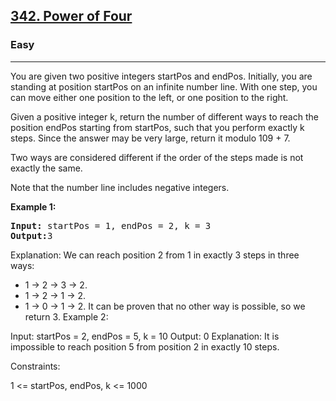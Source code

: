 
<h2><a href="https://leetcode.com/problems/power-of-four/">342. Power of Four</a></h2>
<h3>Easy</h3>
<hr>
<div><p>You are given two positive integers startPos and endPos. Initially, you are standing at position startPos on an infinite number line. With one step, you can move either one position to the left, or one position to the right.

Given a positive integer k, return the number of different ways to reach the position endPos starting from startPos, such that you perform exactly k steps. Since the answer may be very large, return it modulo 109 + 7.

Two ways are considered different if the order of the steps made is not exactly the same.

Note that the number line includes negative integers.

</p>


<p><strong>Example 1:</strong></p>
<pre><strong>Input:</strong> startPos = 1, endPos = 2, k = 3
<strong>Output:</strong>3
</pre>
  
  
Explanation: We can reach position 2 from 1 in exactly 3 steps in three ways:
- 1 -> 2 -> 3 -> 2.
- 1 -> 2 -> 1 -> 2.
- 1 -> 0 -> 1 -> 2.
It can be proven that no other way is possible, so we return 3.
Example 2:

Input: startPos = 2, endPos = 5, k = 10
Output: 0
Explanation: It is impossible to reach position 5 from position 2 in exactly 10 steps.
 

Constraints:

1 <= startPos, endPos, k <= 1000
